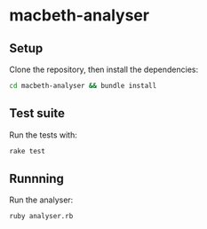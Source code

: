 # macbeth-analyser

## Setup

Clone the repository, then install the dependencies:

```bash
cd macbeth-analyser && bundle install
```

## Test suite

Run the tests with:

```bash
rake test
```

## Runnning

Run the analyser:

```bash
ruby analyser.rb
```
